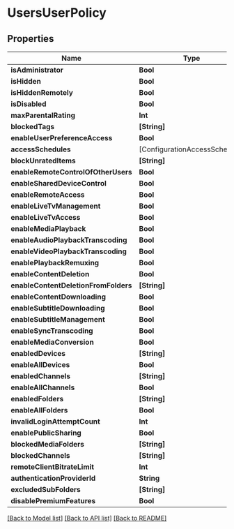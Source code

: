 # UsersUserPolicy

## Properties
Name | Type | Description | Notes
------------ | ------------- | ------------- | -------------
**isAdministrator** | **Bool** |  | [optional] 
**isHidden** | **Bool** |  | [optional] 
**isHiddenRemotely** | **Bool** |  | [optional] 
**isDisabled** | **Bool** |  | [optional] 
**maxParentalRating** | **Int** |  | [optional] 
**blockedTags** | **[String]** |  | [optional] 
**enableUserPreferenceAccess** | **Bool** |  | [optional] 
**accessSchedules** | [ConfigurationAccessSchedule] |  | [optional] 
**blockUnratedItems** | **[String]** |  | [optional] 
**enableRemoteControlOfOtherUsers** | **Bool** |  | [optional] 
**enableSharedDeviceControl** | **Bool** |  | [optional] 
**enableRemoteAccess** | **Bool** |  | [optional] 
**enableLiveTvManagement** | **Bool** |  | [optional] 
**enableLiveTvAccess** | **Bool** |  | [optional] 
**enableMediaPlayback** | **Bool** |  | [optional] 
**enableAudioPlaybackTranscoding** | **Bool** |  | [optional] 
**enableVideoPlaybackTranscoding** | **Bool** |  | [optional] 
**enablePlaybackRemuxing** | **Bool** |  | [optional] 
**enableContentDeletion** | **Bool** |  | [optional] 
**enableContentDeletionFromFolders** | **[String]** |  | [optional] 
**enableContentDownloading** | **Bool** |  | [optional] 
**enableSubtitleDownloading** | **Bool** |  | [optional] 
**enableSubtitleManagement** | **Bool** |  | [optional] 
**enableSyncTranscoding** | **Bool** |  | [optional] 
**enableMediaConversion** | **Bool** |  | [optional] 
**enabledDevices** | **[String]** |  | [optional] 
**enableAllDevices** | **Bool** |  | [optional] 
**enabledChannels** | **[String]** |  | [optional] 
**enableAllChannels** | **Bool** |  | [optional] 
**enabledFolders** | **[String]** |  | [optional] 
**enableAllFolders** | **Bool** |  | [optional] 
**invalidLoginAttemptCount** | **Int** |  | [optional] 
**enablePublicSharing** | **Bool** |  | [optional] 
**blockedMediaFolders** | **[String]** |  | [optional] 
**blockedChannels** | **[String]** |  | [optional] 
**remoteClientBitrateLimit** | **Int** |  | [optional] 
**authenticationProviderId** | **String** |  | [optional] 
**excludedSubFolders** | **[String]** |  | [optional] 
**disablePremiumFeatures** | **Bool** |  | [optional] 

[[Back to Model list]](../README.md#documentation-for-models) [[Back to API list]](../README.md#documentation-for-api-endpoints) [[Back to README]](../README.md)


